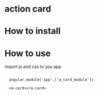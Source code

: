 # action card

# How to install


# How to use

import js and css to you app

```

  angular.module('app',['a_card_module'])
  
  <a-card></a-card>



```